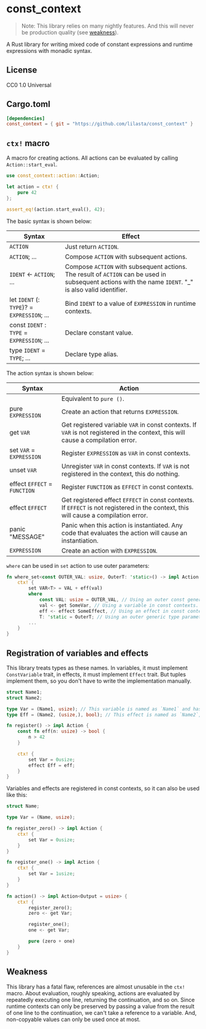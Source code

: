 # const_context

> Note: This library relies on many nightly features. And this will never be production quality (see [weakness](#weakness)).

A Rust library for writing mixed code of constant expressions and runtime expressions with monadic syntax.

## License

CC0 1.0 Universal

## Cargo.toml

```toml
[dependencies]
const_context = { git = "https://github.com/lilasta/const_context" }
```

## `ctx!` macro

A macro for creating actions. All actions can be evaluated by calling `Action::start_eval`.

```rust
use const_context::action::Action;

let action = ctx! {
    pure 42
};

assert_eq!(action.start_eval(), 42);
```

The basic syntax is shown below:

|Syntax|Effect|
|-|-|
|`ACTION`|Just return `ACTION`.|
|`ACTION`; ...|Compose `ACTION` with subsequent actions.|
|`IDENT` <- `ACTION`; ...|Compose `ACTION` with subsequent actions. The result of `ACTION` can be used in subsequent actions with the name `IDENT`. "_" is also valid identifier.|
|let `IDENT` (: `TYPE`)? = `EXPRESSION`; ...|Bind `IDENT` to a value of `EXPRESSION` in runtime contexts.|
|const `IDENT` : `TYPE` = `EXPRESSION`; ...|Declare constant value.|
|type `IDENT` = `TYPE`; ...|Declare type alias.|

The action syntax is shown below:

|Syntax|Action|
|-|-|
||Equivalent to `pure ()`.|
|pure `EXPRESSION`|Create an action that returns `EXPRESSION`.|
|get `VAR`|Get registered variable `VAR` in const contexts. If `VAR` is not registered in the context, this will cause a compilation error.|
|set `VAR` = `EXPRESSION`|Register `EXPRESSION` as `VAR` in const contexts. |
|unset `VAR`|Unregister `VAR` in const contexts. If `VAR` is not registered in the context, this do nothing.|
|effect `EFFECT` = `FUNCTION`|Register `FUNCTION` as `EFFECT` in const contexts.|
|effect `EFFECT`|Get registered effect `EFFECT` in const contexts. If `EFFECT` is not registered in the context, this will cause a compilation error.|
|panic "MESSAGE"|Panic when this action is instantiated. Any code that evaluates the action will cause an instantiation.|
|`EXPRESSION`|Create an action with `EXPRESSION`.|

`where` can be used in `set` action to use outer parameters:

```rust
fn where_set<const OUTER_VAL: usize, OuterT: 'static>() -> impl Action {
    ctx! {
        set VAR<T> = VAL + eff(val)
        where
            const VAL: usize = OUTER_VAL, // Using an outer const generic parameter
            val <- get SomeVar, // Using a variable in const contexts.
            eff <- effect SomeEffect, // Using an effect in const contexts.
            T: 'static = OuterT; // Using an outer generic type parameter.
        ...
    }
}
```

## Registration of variables and effects

This library treats types as these names. In variables, it must implement `ConstVariable` trait, in effects, it must implement `Effect` trait. But tuples implement them, so you don't have to write the implementation manually.

```rust
struct Name1;
struct Name2;

type Var = (Name1, usize); // This variable is named as `Name1` and has a value of type `usize`.
type Eff = (Name2, (usize,), bool); // This effect is named as `Name2`, takes a value of type `usize` as an argument and returns a value of type `bool`.

fn register() -> impl Action {
    const fn eff(n: usize) -> bool {
        n > 42
    }

    ctx! {
        set Var = 0usize;
        effect Eff = eff;
    }
}
```

Variables and effects are registered in const contexts, so it can also be used like this:

```rust
struct Name;

type Var = (Name, usize);

fn register_zero() -> impl Action {
    ctx! {
        set Var = 0usize;
    }
}

fn register_one() -> impl Action {
    ctx! {
        set Var = 1usize;
    }
}

fn action() -> impl Action<Output = usize> {
    ctx! {
        register_zero();
        zero <- get Var;

        register_one();
        one <- get Var;

        pure (zero + one)
    }
}
```

## Weakness

This library has a fatal flaw, references are almost unusable in the `ctx!` macro. About evaluation, roughly speaking, actions are evaluated by repeatedly executing one line, returning the continuation, and so on. Since runtime contexts can only be preserved by passing a value from the result of one line to the continuation,  we can't take a reference to a variable. And, non-copyable values can only be used once at most.
